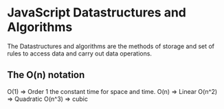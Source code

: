 # JavaScript Datastructures and Algorithms

The Datastructures and algorithms are the methods of storage and set of rules to access data
and carry out data operations.

## The O(n) notation

O(1) => Order 1 the constant time for space and time.
O(n) => Linear
O(n^2) => Quadratic
O(n^3) => cubic
